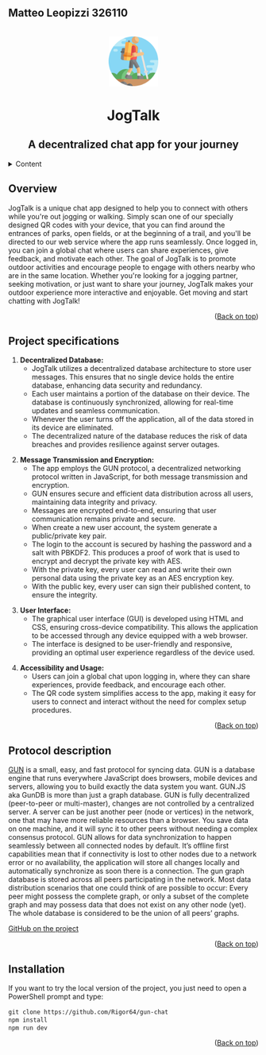<a name="readme-top"></a>

## Matteo Leopizzi 326110

<!-- LOGO -->
<br />
<div align="center">
    <img src="https://github.com/Rigor64/gun-chat/blob/main/public/favicon2.png" alt="Logo" width="100" height="100">

  <h1 align="center">JogTalk</h1>
  <h2 align="center">A decentralized chat app for your journey</h2>

</div>

<!-- Content tabel -->
<details>
  <summary>Content</summary>
  <ol>
    <li>
      <a href="#overview">Overview</a>
    </li>
    <li>
      <a href="#project-specifications">Project specifications</a>
      <ul>
        <li><a href="#decentralized-database">Decentralized Database</a></li>
        <li><a href="#message-transmission-and-encryption">Message Transmission and Encryption</a></li>
        <li><a href="#user-interface">User interface</a></li>
          <li><a href="#accessibility-and-usage">Accessibility and Usage</a></li>
      </ul>
    </li>
    <li>
      <a href="#protocol-description">Protocol description</a>
    </li>
    <li>
      <a href="#installation">Installation</a>
    </li>
  </ol>
</details>

<!-- OVERVIEW -->
## Overview
JogTalk is a unique chat app designed to help you to connect with others while you're out jogging or walking. Simply scan one of our specially designed QR codes with your device, that you can find around the entrances of parks, open fields, or at the beginning of a trail, and you'll be directed to our web service where the app runs seamlessly. Once logged in, you can join a global chat where users can share experiences, give feedback, and motivate each other. The goal of JogTalk is to promote outdoor activities and encourage people to engage with others nearby who are in the same location. Whether you're looking for a jogging partner, seeking motivation, or just want to share your journey, JogTalk makes your outdoor experience more interactive and enjoyable. Get moving and start chatting with JogTalk!

<p align="right">(<a href="#readme-top">Back on top</a>)</p>

<!-- PROJECT SPECITIFATIONS -->
## Project specifications
<!-- DECENTRALIZED DATABASE -->
1. **Decentralized Database:**
   - JogTalk utilizes a decentralized database architecture to store user messages. This ensures that no single device holds the entire database, enhancing data security and redundancy.
   - Each user maintains a portion of the database on their device. The database is continuously synchronized, allowing for real-time updates and seamless communication.
   - Whenever the user turns off the application, all of the data stored in its device are eliminated.
   - The decentralized nature of the database reduces the risk of data breaches and provides resilience against server outages.

<!-- MESSAGE TRANSTISSION AND ENCRYPTION -->
2. **Message Transmission and Encryption:**
   - The app employs the GUN protocol, a decentralized networking protocol written in JavaScript, for both message transmission and encryption.
   - GUN ensures secure and efficient data distribution across all users, maintaining data integrity and privacy.
   - Messages are encrypted end-to-end, ensuring that user communication remains private and secure.
   - When create a new user account, the system generate a public/private key pair.
   - The login to the account is secured by hashing the password and a salt with PBKDF2. This produces a proof of work that is used to encrypt and decrypt the private key with AES.
   - With the private key, every user can read and write their own personal data using the private key as an AES encryption key.
   - With the public key, every user can sign their published content, to ensure the integrity.

<!-- USER INTERFACE -->
3. **User Interface:**
   - The graphical user interface (GUI) is developed using HTML and CSS, ensuring cross-device compatibility. This allows the application to be accessed through any device equipped with a web browser.
   - The interface is designed to be user-friendly and responsive, providing an optimal user experience regardless of the device used.

<!-- ACCESSIBILITY AND USAGE -->
4. **Accessibility and Usage:**
   - Users can join a global chat upon logging in, where they can share experiences, provide feedback, and encourage each other.
   - The QR code system simplifies access to the app, making it easy for users to connect and interact without the need for complex setup procedures.

<p align="right">(<a href="#readme-top">Back on top</a>)</p>

<!-- PROTOCOL DESCRIPTION -->
## Protocol description

[GUN](https://gun.eco/) is a small, easy, and fast protocol for syncing data. GUN is a database engine that runs every­where JavaScript does browsers, mo­bile de­vices and servers, al­low­ing you to build ex­act­ly the data sys­tem you want. GUN.JS aka GunDB is more than just a graph database. GUN is fully decentralized (peer-to-peer or multi-master), changes are not controlled by a centralized server. A server can be just another peer (node or vertices) in the network, one that may have more reliable resources than a browser. You save data on one machine, and it will sync it to other peers without needing a complex consensus protocol. GUN allows for data synchronization to happen seamlessly between all connected nodes by default. It’s offline first capabilities mean that if connectivity is lost to other nodes due to a network error or no availability, the application will store all changes locally and automatically synchronize as soon there is a connection. The gun graph database is stored across all peers participating in the network. Most data distribution scenarios that one could think of are possible to occur: Every peer might possess the complete graph, or only a subset of the complete graph and may possess data that does not exist on any other node (yet). The whole database is considered to be the union of all peers’ graphs.

[GitHub on the project](https://github.com/amark/gun)

<p align="right">(<a href="#readme-top">Back on top</a>)</p>

<!-- INSTALLATION -->
## Installation
If you want to try the local version of the project, you just need to open a PowerShell prompt and type:

```
git clone https://github.com/Rigor64/gun-chat
npm install
npm run dev
```

<p align="right">(<a href="#readme-top">Back on top</a>)</p>

